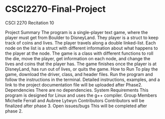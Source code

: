 # CSCI2270-Final-Project
CSCI 2270 Recitation 10

Project Summary
	The program is a single-player text game, where the player must get from
	Boulder to DisneyLand. They player is a struct to keep track of coins and lives. 
	The player travels along a double linked-list. Each node on the list is a struct
	with different information about what happens to the player at the node.
	The game is a class with different functions to roll the die, move the player, get
	information on each node, and change the lives and coins that the player has. The game
	finishes once the player is at DisneyLand, has run out of lives, or quits the game.
How to Run
	To play the game, download the driver, class, and header files. Run the program and
	follow the instructions in the terminal. Detailed instructions, examples, and a link
	to the project documentation file will be uploaded after Phase2. 
Dependencies
	There are no dependencies.
System Requirements
	This program is designed for Linux and uses the g++ compiler.
Group Members
	Michelle Ferrall and Aubree Lytwyn
Contributors
	Contributors will be finalized after phase 3.
Open issues/bugs
	This will be completed after phase 2. 


